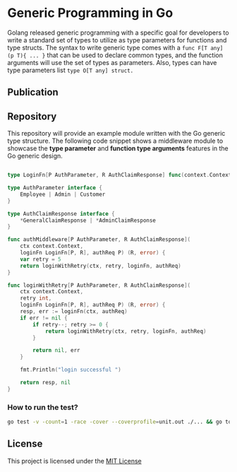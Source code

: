 # Generic Programming in Go
Golang released generic programming with a specific goal for developers to write a standard set of types to utilize as type parameters for functions and type structs. The syntax to write generic type comes with a `func F[T any] (p T){ ... }` that can be used to declare common types, and the function arguments
will use the set of types as parameters. Also, types can have type parameters list `type O[T any] struct.`

## Publication


## Repository
This repository will provide an example module written with the Go generic type structure. The following code snippet shows a middleware module to showcase the **type parameter** and **function type arguments** features in the Go generic design.

````````````````go

type LoginFn[P AuthParameter, R AuthClaimResponse] func(context.Context, P) (R, error)

type AuthParameter interface {
	Employee | Admin | Customer
}

type AuthClaimResponse interface {
	*GeneralClaimResponse | *AdminClaimResponse
}

func authMiddleware[P AuthParameter, R AuthClaimResponse](
	ctx context.Context,
	loginFn LoginFn[P, R], authReq P) (R, error) {
	var retry = 5
	return loginWithRetry(ctx, retry, loginFn, authReq)
}

func loginWithRetry[P AuthParameter, R AuthClaimResponse](
	ctx context.Context,
	retry int,
	loginFn LoginFn[P, R], authReq P) (R, error) {
	resp, err := loginFn(ctx, authReq)
	if err != nil {
		if retry--; retry >= 0 {
			return loginWithRetry(ctx, retry, loginFn, authReq)
		}

		return nil, err
	}

	fmt.Println("login successful ")

	return resp, nil
}
````````````````

### How to run the test?

``````sh
go test -v -count=1 -race -cover --coverprofile=unit.out ./... && go tool cover -html=unit.out
``````

## License
This project is licensed under the <a href="https://github.com/Deeptiman/generic-programming/blob/main/LICENSE">MIT License</a>

